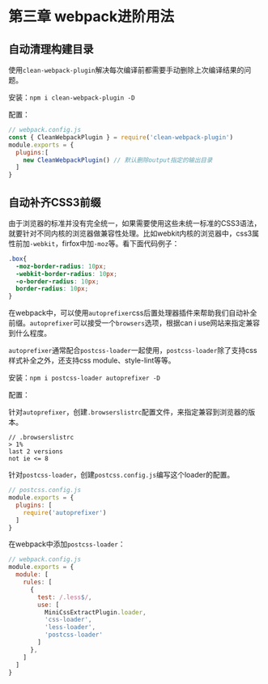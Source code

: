 # 第三章 webpack进阶用法

## 自动清理构建目录

使用`clean-webpack-plugin`解决每次编译前都需要手动删除上次编译结果的问题。

安装：`npm i clean-webpack-plugin -D`

配置：

``` js
// webpack.config.js
const { CleanWebpackPlugin } = require('clean-webpack-plugin')
module.exports = {
  plugins:[
    new CleanWebpackPlugin() // 默认删除output指定的输出目录
  ]
}
```

## 自动补齐CSS3前缀

由于浏览器的标准并没有完全统一，如果需要使用这些未统一标准的CSS3语法，就要针对不同内核的浏览器做兼容性处理。比如webkit内核的浏览器中，css3属性前加`-webkit`，firfox中加`-moz`等。看下面代码例子：

``` css
.box{
  -moz-border-radius: 10px;
  -webkit-border-radius: 10px;
  -o-border-radius: 10px;
  border-radius: 10px;
}
```

在webpack中，可以使用`autoprefixer`css后置处理器插件来帮助我们自动补全前缀。`autoprefixer`可以接受一个`browsers`选项，根据can i use网站来指定兼容到什么程度。

`autoprefixer`通常配合`postcss-loader`一起使用，`postcss-loader`除了支持css样式补全之外，还支持css module、style-lint等等。

安装：`npm i postcss-loader autoprefixer -D`

配置：

针对`autoprefixer`，创建`.browserslistrc`配置文件，来指定兼容到浏览器的版本。

``` text
// .browserslistrc
> 1%
last 2 versions
not ie <= 8
```

针对`postcss-loader`，创建`postcss.config.js`编写这个loader的配置。

``` js
// postcss.config.js
module.exports = {
  plugins: [
    require('autoprefixer')
  ]
}
```

在webpack中添加`postcss-loader`：

``` js
// webpack.config.js
module.exports = {
  module: [
    rules: [
      {
        test: /.less$/,
        use: [
          MiniCssExtractPlugin.loader,
          'css-loader',
          'less-loader',
          'postcss-loader'
        ]
      },
    ]
  ]
}
```
